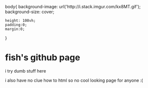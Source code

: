 
<html>
<head>
  body{
    background-image: url('http://i.stack.imgur.com/kx8MT.gif');
    background-size: cover;
    
    
    
    height: 100vh;
    padding:0;
    margin:0;
}

<body>
<h1>fish's github page</h1>
<p>i try dumb stuff here</p>
<p>i also have no clue how to html so no cool looking page for anyone :(<p>



